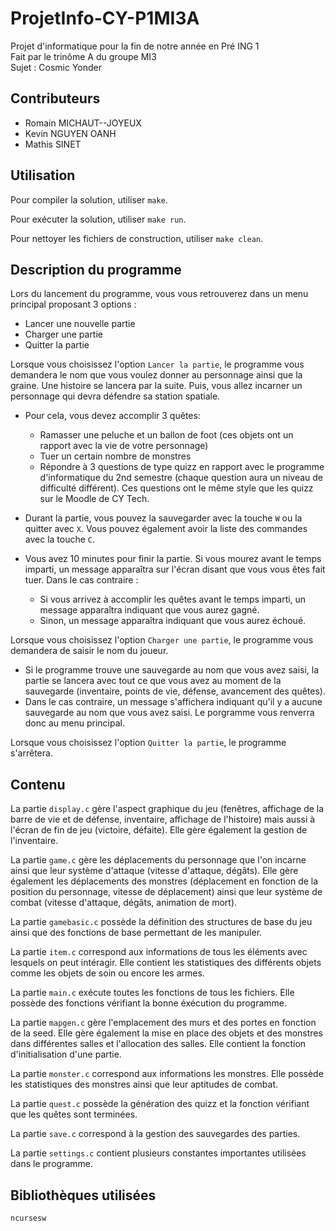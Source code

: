 # ProjetInfo-CY-P1MI3A

Projet d'informatique pour la fin de notre année en Pré ING 1  
Fait par le trinôme A du groupe MI3  
Sujet : Cosmic Yonder

## Contributeurs

- Romain MICHAUT--JOYEUX
- Kevin NGUYEN OANH
- Mathis SINET

## Utilisation

Pour compiler la solution, utiliser `make`.

Pour exécuter la solution, utiliser `make run`.

Pour nettoyer les fichiers de construction, utiliser `make clean`.

## Description du programme

Lors du lancement du programme, vous vous retrouverez dans un menu principal proposant 3 options :

- Lancer une nouvelle partie
- Charger une partie
- Quitter la partie

Lorsque vous choisissez l'option `Lancer la partie`, le programme vous demandera le nom que vous voulez donner au personnage ainsi que la graine. Une histoire se lancera par la suite. Puis, vous allez incarner un personnage qui devra défendre sa station spatiale.

- Pour cela, vous devez accomplir 3 quêtes:

  - Ramasser une peluche et un ballon de foot (ces objets ont un rapport avec la vie de votre personnage)
  - Tuer un certain nombre de monstres
  - Répondre à 3 questions de type quizz en rapport avec le programme d'informatique du 2nd semestre (chaque question aura un niveau de difficulté différent). Ces questions ont le même style que les quizz sur le Moodle de CY Tech.

- Durant la partie, vous pouvez la sauvegarder avec la touche `W` ou la quitter avec `X`. Vous pouvez également avoir la liste des commandes avec la touche `C`.

- Vous avez 10 minutes pour finir la partie. Si vous mourez avant le temps imparti, un message apparaîtra sur l'écran disant que vous vous êtes fait tuer. Dans le cas contraire :

  - Si vous arrivez à accomplir les quêtes avant le temps imparti, un message apparaîtra indiquant que vous aurez gagné.
  - Sinon, un message apparaîtra indiquant que vous aurez échoué.

Lorsque vous choisissez l'option `Charger une partie`, le programme vous demandera de saisir le nom du joueur.

- Si le programme trouve une sauvegarde au nom que vous avez saisi, la partie se lancera avec tout ce que vous avez au moment de la sauvegarde (inventaire, points de vie, défense, avancement des quêtes).
- Dans le cas contraire, un message s'affichera indiquant qu'il y a aucune sauvegarde au nom que vous avez saisi. Le porgramme vous renverra donc au menu principal.

Lorsque vous choisissez l'option `Quitter la partie`, le programme s'arrêtera.

## Contenu

La partie `display.c` gère l'aspect graphique du jeu (fenêtres, affichage de la barre de vie et de défense, inventaire, affichage de l'histoire) mais aussi à l'écran de fin de jeu (victoire, défaite). Elle gère également la gestion de l'inventaire.

La partie `game.c` gère les déplacements du personnage que l'on incarne ainsi que leur système d'attaque (vitesse d'attaque, dégâts). Elle gère également les déplacements des monstres (déplacement en fonction de la position du personnage, vitesse de déplacement) ainsi que leur système de combat (vitesse d'attaque, dégâts, animation de mort).

La partie `gamebasic.c` possède la définition des structures de base du jeu ainsi que des fonctions de base permettant de les manipuler.

La partie `item.c` correspond aux informations de tous les éléments avec lesquels on peut intéragir. Elle contient les statistiques des différents objets comme les objets de soin ou encore les armes.

La partie `main.c` exécute toutes les fonctions de tous les fichiers. Elle possède des fonctions vérifiant la bonne éxécution du programme.

La partie `mapgen.c` gère l'emplacement des murs et des portes en fonction de la seed. Elle gère également la mise en place des objets et des monstres dans différentes salles et l'allocation des salles. Elle contient la fonction d'initialisation d'une partie.

La partie `monster.c` correspond aux informations les monstres. Elle possède les statistiques des monstres ainsi que leur aptitudes de combat.

La partie `quest.c` possède la génération des quizz et la fonction vérifiant que les quêtes sont terminées.

La partie `save.c` correspond à la gestion des sauvegardes des parties.

La partie `settings.c` contient plusieurs constantes importantes utilisées dans le programme.

## Bibliothèques utilisées

`ncursesw`

